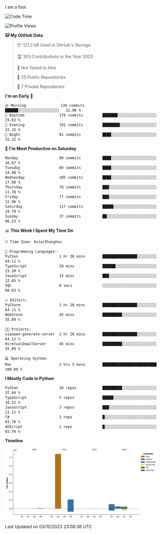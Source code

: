 I am a fool.

<!--START_SECTION:waka-->
![Code Time](http://img.shields.io/badge/Code%20Time-745%20hrs%2055%20mins-blue)

![Profile Views](http://img.shields.io/badge/Profile%20Views-1-blue)

**🐱 My GitHub Data** 

> 📦 121.3 kB Used in GitHub's Storage 
 > 
> 🏆 303 Contributions in the Year 2023
 > 
> 🚫 Not Opted to Hire
 > 
> 📜 25 Public Repositories 
 > 
> 🔑 7 Private Repositories 
 > 
**I'm an Early 🐤** 

```text
🌞 Morning                136 commits         ██████░░░░░░░░░░░░░░░░░░░   22.90 % 
🌆 Daytime                176 commits         ███████░░░░░░░░░░░░░░░░░░   29.63 % 
🌃 Evening                191 commits         ████████░░░░░░░░░░░░░░░░░   32.15 % 
🌙 Night                  91 commits          ████░░░░░░░░░░░░░░░░░░░░░   15.32 % 
```
📅 **I'm Most Productive on Saturday** 

```text
Monday                   99 commits          ████░░░░░░░░░░░░░░░░░░░░░   16.67 % 
Tuesday                  89 commits          ████░░░░░░░░░░░░░░░░░░░░░   14.98 % 
Wednesday                105 commits         ████░░░░░░░░░░░░░░░░░░░░░   17.68 % 
Thursday                 70 commits          ███░░░░░░░░░░░░░░░░░░░░░░   11.78 % 
Friday                   77 commits          ███░░░░░░░░░░░░░░░░░░░░░░   12.96 % 
Saturday                 117 commits         █████░░░░░░░░░░░░░░░░░░░░   19.70 % 
Sunday                   37 commits          ██░░░░░░░░░░░░░░░░░░░░░░░   06.23 % 
```


📊 **This Week I Spent My Time On** 

```text
🕑︎ Time Zone: Asia/Shanghai

💬 Programming Languages: 
Python                   1 hr 20 mins        ████████████████░░░░░░░░░   64.11 % 
TypeScript               29 mins             ██████░░░░░░░░░░░░░░░░░░░   23.20 % 
JavaScript               15 mins             ███░░░░░░░░░░░░░░░░░░░░░░   12.65 % 
SQL                      0 secs              ░░░░░░░░░░░░░░░░░░░░░░░░░   00.03 % 

🔥 Editors: 
PyCharm                  1 hr 20 mins        ████████████████░░░░░░░░░   64.11 % 
WebStorm                 45 mins             █████████░░░░░░░░░░░░░░░░   35.89 % 

🐱‍💻 Projects: 
xiaowen-generate-server  1 hr 20 mins        ████████████████░░░░░░░░░   64.11 % 
HiretualEmailServer      45 mins             █████████░░░░░░░░░░░░░░░░   35.89 % 

💻 Operating System: 
Mac                      2 hrs 5 mins        █████████████████████████   100.00 % 
```

**I Mostly Code in Python** 

```text
Python                   10 repos            █████████░░░░░░░░░░░░░░░░   37.04 % 
TypeScript               5 repos             █████░░░░░░░░░░░░░░░░░░░░   18.52 % 
JavaScript               3 repos             ███░░░░░░░░░░░░░░░░░░░░░░   11.11 % 
C#                       1 repo              █░░░░░░░░░░░░░░░░░░░░░░░░   03.70 % 
GDScript                 1 repo              █░░░░░░░░░░░░░░░░░░░░░░░░   03.70 % 
```



**Timeline**

![Lines of Code chart](https://raw.githubusercontent.com/VeejaLiu/VeejaLiu/master/assets/bar_graph.png)


 Last Updated on 03/10/2023 23:08:38 UTC
<!--END_SECTION:waka-->
